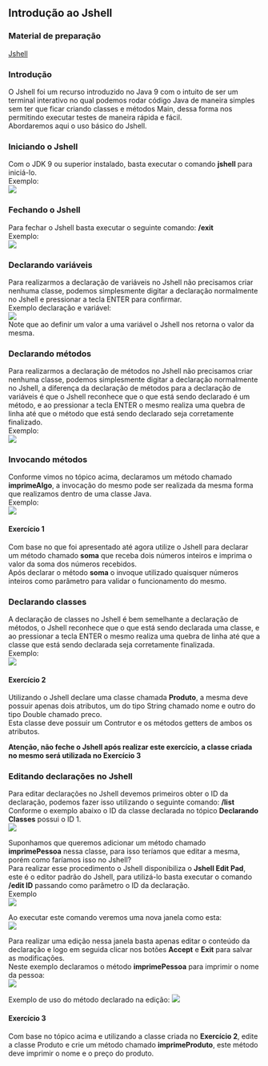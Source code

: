 ## Introdução ao Jshell

### Material de preparação
[Jshell](https://imasters.com.br/desenvolvimento/introducao-ao-java-9-jshell)<br/>


### Introdução
O Jshell foi um recurso introduzido no Java 9 com o intuito de ser um terminal interativo no qual podemos rodar código Java de maneira simples 
sem ter que ficar criando classes e métodos Main, dessa forma nos permitindo executar testes de maneira rápida e fácil.<br/>
Abordaremos aqui o uso básico do Jshell.


### Iniciando o Jshell
Com o JDK 9 ou superior instalado, basta executar o comando **jshell** para iniciá-lo.<br/>
Exemplo:<br/>
<img src="./exemplos/exemplo1.PNG"/>

### Fechando o Jshell
Para fechar o Jshell basta executar o seguinte comando: **/exit**<br/>
Exemplo:<br/>
<img src="./exemplos/exemplo2.PNG"/>

### Declarando variáveis
Para realizarmos a declaração de variáveis no Jshell não precisamos criar nenhuma classe, podemos simplesmente digitar a declaração normalmente no Jshell e pressionar a tecla ENTER para confirmar.<br/>
Exemplo declaração e variável:<br/> 
<img src="./exemplos/exemplo3.PNG"/><br/>
Note que ao definir um valor a uma variável o Jshell nos retorna o valor da mesma.

### Declarando métodos
Para realizarmos a declaração de métodos no Jshell não precisamos criar nenhuma classe, podemos simplesmente digitar a declaração normalmente no Jshell, a diferença da declaração de métodos para a 
declaração de variáveis é que o Jshell reconhece que o que está sendo declarado é um método, e ao pressionar a tecla ENTER o mesmo realiza uma quebra de linha até que o método que está 
sendo declarado seja corretamente finalizado.<br/>
Exemplo:<br/>
<img src="./exemplos/exemplo4.PNG"/>

### Invocando métodos
Conforme vimos no tópico acima, declaramos um método chamado **imprimeAlgo**, a invocação do mesmo pode ser realizada da mesma forma que realizamos dentro de uma classe Java.<br/>
Exemplo:<br/>
<img src="./exemplos/exemplo5.PNG"/>

#### Exercício 1
Com base no que foi apresentado até agora utilize o Jshell para declarar um método chamado **soma** que receba dois números inteiros e imprima o valor da soma dos números recebidos.<br/>
Após declarar o método **soma** o invoque utilizado quaisquer números inteiros como parâmetro para validar o funcionamento do mesmo.

### Declarando classes
A declaração de classes no Jshell é bem semelhante a declaração de métodos, o Jshell reconhece que o que está sendo declarada uma classe, e ao pressionar a tecla ENTER o mesmo realiza uma quebra de linha até que a classe que está 
sendo declarada seja corretamente finalizada.<br/>
Exemplo:<br/>
<img src="./exemplos/exemplo6.PNG"/>

#### Exercício 2
Utilizando o Jshell declare uma classe chamada **Produto**, a mesma deve possuir apenas dois atributos, um do tipo String chamado nome e outro do tipo Double chamado preco.<br/>
Esta classe deve possuir um Contrutor e os métodos getters de ambos os atributos.

**Atenção, não feche o Jshell após realizar este exercício, a classe criada no mesmo será utilizada no Exercício 3**

### Editando declarações no Jshell
Para editar declarações no Jshell devemos primeiros obter o ID da declaração, podemos fazer isso utilizando o seguinte comando: **/list**<br/>
Conforme o exemplo abaixo o ID da classe declarada no tópico **Declarando Classes** possui o ID 1.<br/> 
<img src="./exemplos/exemplo7.PNG"/>

Suponhamos que queremos adicionar um método chamado **imprimePessoa** nessa classe, para isso teríamos que editar a mesma, porém como faríamos isso no Jshell?<br/>
Para realizar esse procedimento o Jshell disponibiliza o **Jshell Edit Pad**, este é o editor padrão do Jshell, para utilizá-lo basta executar o comando **/edit ID** passando como 
parâmetro o ID da declaração.<br/>
Exemplo<br/>
<img src="./exemplos/exemplo8.PNG"/>

Ao executar este comando veremos uma nova janela como esta:<br/>
<img src="./exemplos/exemplo9.PNG"/>

Para realizar uma edição nessa janela basta apenas editar o conteúdo da declaração e logo em seguida clicar nos botões **Accept** e **Exit** para salvar as modificações.<br/>
Neste exemplo declaramos o método **imprimePessoa** para imprimir o nome da pessoa:<br/>
<img src="./exemplos/exemplo10.PNG"/>

Exemplo de uso do método declarado na edição:
<img src="./exemplos/exemplo11.PNG"/>

#### Exercício 3
Com base no tópico acima e utilizando a classe criada no **Exercício 2**, edite a classe Produto e crie um método chamado **imprimeProduto**, 
este método deve imprimir o nome e o preço do produto.